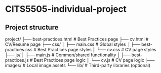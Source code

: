 # CITS5505-individual-project

## Project structure
project/
├── best-practices.html      # Best Practices page
├── cv.html                  # CV/Resume page
├── css/
│   ├── main.css             # Global styles
│   ├── best-practices.css   # Best Practices page styles
│   └── cv.css               # CV page styles
├── js/
│   ├── main.js              # Common/shared functionality
│   ├── best-practices.js    # Best Practices page logic
│   └── cv.js                # CV page logic
├── images/                  # Local image assets
└── lib/                     # Third-party libraries (optional)